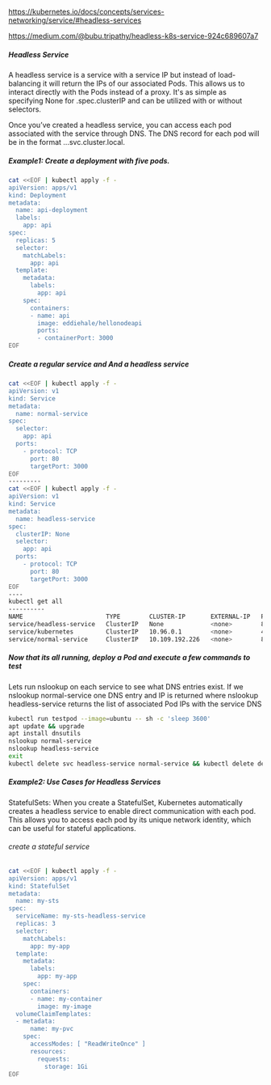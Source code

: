
https://kubernetes.io/docs/concepts/services-networking/service/#headless-services

https://medium.com/@bubu.tripathy/headless-k8s-service-924c689607a7


##### Headless Service
A headless service is a service with a service IP but instead of load-balancing it will return the IPs of our associated Pods.
This allows us to interact directly with the Pods instead of a proxy.  It's as simple as specifying None for .spec.clusterIP and can be utilized with or without selectors.

Once you’ve created a headless service, you can access each pod associated with the service through DNS. The DNS record for each pod will be in the format <pod-name>.<headless-service-name>.<namespace>.svc.cluster.local.

##### Example1: Create a deployment with five pods.
``````sh
cat <<EOF | kubectl apply -f -
apiVersion: apps/v1
kind: Deployment
metadata:
  name: api-deployment
  labels:
    app: api
spec:
  replicas: 5
  selector:
    matchLabels:
      app: api
  template:
    metadata:
      labels:
        app: api
    spec:
      containers:
      - name: api
        image: eddiehale/hellonodeapi
        ports:
        - containerPort: 3000
EOF

``````
##### Create a regular service and And a headless service
``````sh
cat <<EOF | kubectl apply -f -
apiVersion: v1
kind: Service
metadata:
  name: normal-service
spec:
  selector:
    app: api
  ports:
    - protocol: TCP
      port: 80
      targetPort: 3000
EOF
---------
cat <<EOF | kubectl apply -f -
apiVersion: v1
kind: Service
metadata:
  name: headless-service
spec:
  clusterIP: None
  selector:
    app: api
  ports:
    - protocol: TCP
      port: 80
      targetPort: 3000
EOF
----
kubectl get all
----------
NAME                       TYPE        CLUSTER-IP       EXTERNAL-IP   PORT(S)   AGE
service/headless-service   ClusterIP   None             <none>        80/TCP    5s
service/kubernetes         ClusterIP   10.96.0.1        <none>        443/TCP   45h
service/normal-service     ClusterIP   10.109.192.226   <none>        80/TCP    5s

``````
##### Now that its all running, deploy a Pod and execute a few commands to test
Lets run nslookup on each service to see what DNS entries exist.
If we nslookup normal-service one DNS entry and IP is returned
where nslookup headless-service returns the list of associated Pod IPs with the service DNS

``````sh
kubectl run testpod --image=ubuntu -- sh -c 'sleep 3600'
apt update && upgrade
apt install dnsutils
nslookup normal-service
nslookup headless-service
exit
kubectl delete svc headless-service normal-service && kubectl delete deployment api-deployment
``````

##### Example2: Use Cases for Headless Services
StatefulSets:
When you create a StatefulSet, Kubernetes automatically creates a headless service to enable direct communication with each pod.
This allows you to access each pod by its unique network identity, which can be useful for stateful applications.

###### create a stateful service
``````sh
cat <<EOF | kubectl apply -f -
apiVersion: apps/v1
kind: StatefulSet
metadata:
  name: my-sts
spec:
  serviceName: my-sts-headless-service
  replicas: 3
  selector:
    matchLabels:
      app: my-app
  template:
    metadata:
      labels:
        app: my-app
    spec:
      containers:
      - name: my-container
        image: my-image
  volumeClaimTemplates:
  - metadata:
      name: my-pvc
    spec:
      accessModes: [ "ReadWriteOnce" ]
      resources:
        requests:
          storage: 1Gi
EOF
``````
